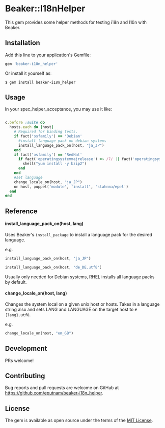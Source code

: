 # Beaker::I18nHelper

This gem provides some helper methods for testing i18n and l10n with Beaker.

## Installation

Add this line to your application's Gemfile:

```ruby
gem 'beaker-i18n_helper'
```

Or install it yourself as:

    $ gem install beaker-i18n_helper

## Usage

In your spec_helper_acceptance, you may use it like:

```ruby

c.before :suite do
  hosts.each do |host|
    # Required for binding tests.
    if fact('osfamily') == 'Debian'
      #install language pack on debian systems
      install_language_pack_on(host, "ja_JP")
    end
    if fact('osfamily') == 'RedHat'
      if fact('operatingsystemmajrelease') =~ /7/ || fact('operatingsystem') =~ /Fedora/
        shell("yum install -y bzip2")
      end
    end
    #set language
    change_locale_on(host, "ja_JP")
    on host, puppet('module', 'install', 'stahnma/epel')
  end
end

```

## Reference

#### install_language_pack_on(host, lang)

Uses Beaker's `install_package` to install a language pack for the desired language. 

e.g.

```ruby
install_language_pack_on(host, 'ja_JP')
```

```ruby
install_language_pack_on(host, 'de_DE.utf8')
```
Usually only needed for Debian systems, RHEL installs all language packs by default.

#### change_locale_on(host, lang)

Changes the system local on a given unix host or hosts. Takes in a language string also and sets LANG and LANGUAGE on the target host to `#{lang}.utf8`.

e.g.

```ruby
change_locale_on(host, "en_GB")
```

## Development

PRs welcome!

## Contributing

Bug reports and pull requests are welcome on GitHub at https://github.com/eputnam/beaker-i18n_helper.

## License

The gem is available as open source under the terms of the [MIT License](http://opensource.org/licenses/MIT).
